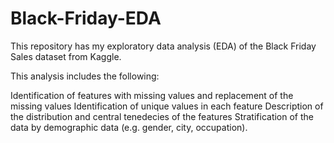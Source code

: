 # Black-Friday-EDA


This repository has my exploratory data analysis (EDA) of the Black Friday Sales dataset from Kaggle. 

This analysis includes the following:

Identification of features with missing values and replacement of the missing values 
Identification of unique values in each feature
Description of the distribution and central tenedecies of the features
Stratification of the data by demographic data (e.g. gender, city, occupation). 
